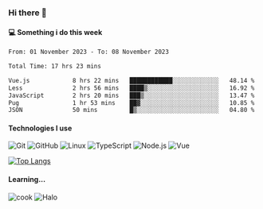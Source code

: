 ### Hi there 👋

#### 💻 Something i do this week

<!--START_SECTION:waka-->

```txt
From: 01 November 2023 - To: 08 November 2023

Total Time: 17 hrs 23 mins

Vue.js            8 hrs 22 mins   ████████████░░░░░░░░░░░░░   48.14 %
Less              2 hrs 56 mins   ████▒░░░░░░░░░░░░░░░░░░░░   16.92 %
JavaScript        2 hrs 20 mins   ███▒░░░░░░░░░░░░░░░░░░░░░   13.47 %
Pug               1 hr 53 mins    ██▓░░░░░░░░░░░░░░░░░░░░░░   10.85 %
JSON              50 mins         █▒░░░░░░░░░░░░░░░░░░░░░░░   04.80 %
```

<!--END_SECTION:waka-->


#### Technologies I use
![Git](https://img.shields.io/badge/-Git-222222?style=flat&logo=git&logoColor=F05032)
![GitHub](https://img.shields.io/badge/-GitHub-181717?style=flat&logo=github)
![Linux](https://img.shields.io/badge/-Linux-222222?style=flat&logo=linux&logoColor=FCC624)
![TypeScript](https://img.shields.io/badge/-TypeScript-000000?style=flat&logo=typescript)
![Node.js](https://img.shields.io/badge/-Node.js-222222?style=flat&logo=node.js&logoColor=339933)
![Vue](https://img.shields.io/badge/-Vue-222222?style=flat&logo=Vue.js&logoColor=4FC08D)

[![Top Langs](https://github-readme-stats.vercel.app/api/top-langs/?username=GodlessLiu&layout=compact)](https://github.com/anuraghazra/github-readme-stats)
#### Learning...
![cook](https://img.shields.io/badge/cook-v0.0.0-yellow.svg)
![Halo](https://img.shields.io/badge/Halo-v2.9.0-blue.svg)
